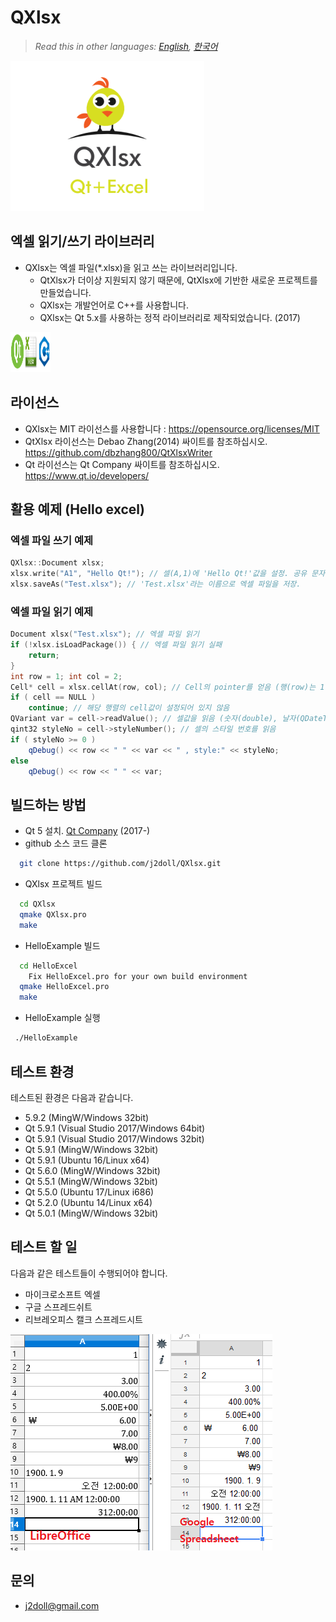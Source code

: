 # QXlsx

> *Read this in other languages: [English](README.md), [한국어](README.ko.md)*

![](markdown.data/IMG_0016.PNG)

## 엑셀 읽기/쓰기 라이브러리
* QXlsx는 엑셀 파일(*.xlsx)을 읽고 쓰는 라이브러리입니다.
  * QtXlsx가 더이상 지원되지 않기 때문에, QtXlsx에 기반한 새로운 프로젝트를 만들었습니다.
  * QXlsx는 개발언어로 C++를 사용합니다.
  * QXlsx는 Qt 5.x를 사용하는 정적 라이브러리로 제작되었습니다. (2017)

<img src="./markdown.data/comp.png" width="64" height="64" />

## 라이선스
* QXlsx는 MIT 라이선스를 사용합니다 : https://opensource.org/licenses/MIT
* QtXlsx 라이선스는 Debao Zhang(2014) 싸이트를 참조하십시오.  https://github.com/dbzhang800/QtXlsxWriter
* Qt 라이선스는 Qt Company 싸이트를 참조하십시오. https://www.qt.io/developers/

## 활용 예제 (Hello excel)

### 엑셀 파일 쓰기 예제
```cpp
QXlsx::Document xlsx;
xlsx.write("A1", "Hello Qt!"); // 셀(A,1)에 'Hello Qt!'값을 설정. 공유 문자열 타입으로 설정됨.
xlsx.saveAs("Test.xlsx"); // 'Test.xlsx'라는 이름으로 엑셀 파일을 저장.
```

### 엑셀 파일 읽기 예제
```cpp
Document xlsx("Test.xlsx"); // 엑셀 파일 읽기
if (!xlsx.isLoadPackage()) { // 엑셀 파일 읽기 실패
	return;
}
int row = 1; int col = 2;
Cell* cell = xlsx.cellAt(row, col); // Cell의 pointer를 얻음 (행(row)는 1번째, 열(column)은 2번째)
if ( cell == NULL )
	continue; // 해당 행렬의 cell값이 설정되어 있지 않음
QVariant var = cell->readValue(); // 셀값을 읽음 (숫자(double), 날자(QDateTime), 문자열(QString) ...)
qint32 styleNo = cell->styleNumber(); // 셀의 스타일 번호를 읽음
if ( styleNo >= 0 )
	qDebug() << row << " " << var << " , style:" << styleNo;
else
	qDebug() << row << " " << var;
```

## 빌드하는 방법
* Qt 5 설치. [Qt Company](https://www.qt.io) (2017-)
* github 소스 코드 클론
```sh
  git clone https://github.com/j2doll/QXlsx.git
```
* QXlsx 프로젝트 빌드
```sh
  cd QXlsx
  qmake QXlsx.pro
  make
```
* HelloExample 빌드
```sh
  cd HelloExcel
    Fix HelloExcel.pro for your own build environment 
  qmake HelloExcel.pro
  make
```
* HelloExample 실행
```sh
 ./HelloExample
```

## 테스트 환경
테스트된 환경은 다음과 같습니다.
- 5.9.2 (MingW/Windows 32bit)
- Qt 5.9.1 (Visual Studio 2017/Windows 64bit)
- Qt 5.9.1 (Visual Studio 2017/Windows 32bit)
- Qt 5.9.1 (MingW/Windows 32bit)
- Qt 5.9.1 (Ubuntu 16/Linux x64)
- Qt 5.6.0 (MingW/Windows 32bit)
- Qt 5.5.1 (MingW/Windows 32bit)
- Qt 5.5.0 (Ubuntu 17/Linux i686)
- Qt 5.2.0 (Ubuntu 14/Linux x64)
- Qt 5.0.1 (MingW/Windows 32bit)

## 테스트 할 일
다음과 같은 테스트들이 수행되어야 합니다.
- 마이크로소프트 엑셀
- 구글 스프레드쉬트
- 리브레오피스 캘크 스프레드시트

![](markdown.data/LibreOffice-Google-XLSX.png)

## 문의
* j2doll@gmail.com
